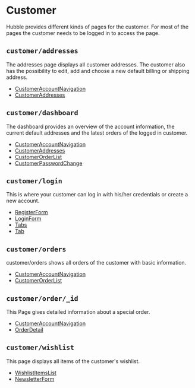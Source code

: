 # Customer
Hubble provides different kinds of pages for the customer. For most of the pages the customer needs to be logged in to access the page.
 

## `customer/addresses`
The addresses page displays all customer addresses. 
The customer also has the possibility to edit, add and choose a new default billing or shipping address.

- [CustomerAccountNavigation](/Components/customerComponents/CustomerAccountNavigation.md)
- [CustomerAddresses](/Components/customerComponents/CustomerAddresses.md)

## `customer/dashboard`
The dashboard provides an overview of the account information, the current default addresses and the latest orders of the logged in customer.

- [CustomerAccountNavigation](/Components/customerComponents/CustomerAccountNavigation.md)
- [CustomerAddresses](/Components/customerComponents/CustomerAddresses.md)
- [CustomerOrderList](/Components/customerComponents/CustomerOrderList.md)
- [CustomerPasswordChange](/Components/customerComponents/CustomerPasswordChange.md)  

## `customer/login`
This is where your customer can log in with his/her credentials or create a new account.

- [RegisterForm](/Components/customerComponents/RegisterForm.md)
- [LoginForm](/Components/customerComponents/LoginForm.md)
- [Tabs](/Components/)
- [Tab](/Components/)  

## `customer/orders`
customer/orders shows all orders of the customer with basic information.

- [CustomerAccountNavigation](/Components/customerComponents/CustomerAccountNavigation.md)
- [CustomerOrderList](/Components/customerComponents/CustomerOrderList.md)  

## `customer/order/_id`
This Page gives detailed information about a special order.

- [CustomerAccountNavigation](/Components/customerComponents/CustomerAccountNavigation.md)
- [OrderDetail](/Components/checkoutComponents/OrderDetail.md)  
    

## `customer/wishlist`
This page displays all items of the customer's wishlist.

- [WishlistItemsList](/Components/)
- [NewsletterForm](/Components/)


